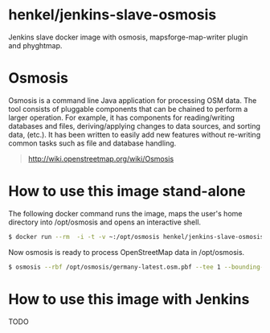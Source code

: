 # henkel/jenkins-slave-osmosis
Jenkins slave docker image with osmosis, mapsforge-map-writer plugin and phyghtmap.

# Osmosis
Osmosis is a command line Java application for processing OSM data. The tool consists of pluggable components that can be chained to perform a larger operation. For example, it has components for reading/writing databases and files, deriving/applying changes to data sources, and sorting data, (etc.). It has been written to easily add new features without re-writing common tasks such as file and database handling.

> http://wiki.openstreetmap.org/wiki/Osmosis


# How to use this image stand-alone

The following docker command runs the image, maps the user's home directory into /opt/osmosis and opens an interactive shell. 
``` bash
$ docker run --rm  -i -t -v ~:/opt/osmosis henkel/jenkins-slave-osmosis:latest bash
```

Now osmosis is ready to process OpenStreetMap data in /opt/osmosis.
``` bash
$ osmosis --rbf /opt/osmosis/germany-latest.osm.pbf --tee 1 --bounding-box left=8.30 bottom=48.86 right=8.59 top=49.03 --wx /opt/osmosis/karlsruhe.osm
```


# How to use this image with Jenkins
TODO



